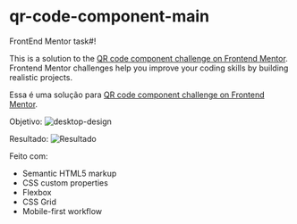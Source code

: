 # qr-code-component-main
FrontEnd Mentor  task#!

This is a solution to the [QR code component challenge on Frontend Mentor](https://www.frontendmentor.io/challenges/qr-code-component-iux_sIO_H). Frontend Mentor challenges help you improve your coding skills by building realistic projects. 

Essa é uma solução para  [QR code component challenge on Frontend Mentor](https://www.frontendmentor.io/challenges/qr-code-component-iux_sIO_H).

Objetivo: 
![desktop-design](https://github.com/RianzinCardoso/qr-code-component-main/assets/132966585/7c5dc394-bc43-47f5-bed1-dfcdb5cae89f)

Resultado:
![Resultado](https://github.com/RianzinCardoso/qr-code-component-main/assets/132966585/c68f2a48-a689-4d01-9cfb-91efd5f18959)

Feito com:
- Semantic HTML5 markup
- CSS custom properties
- Flexbox
- CSS Grid
- Mobile-first workflow
